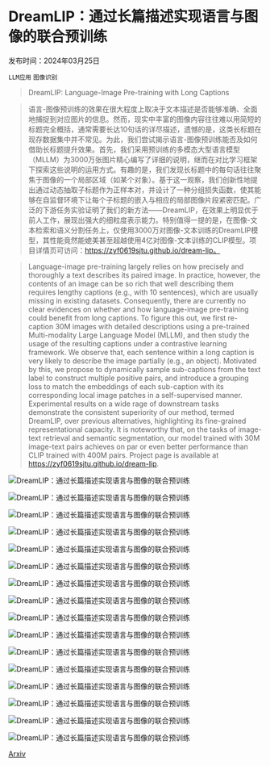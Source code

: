 # DreamLIP：通过长篇描述实现语言与图像的联合预训练

发布时间：2024年03月25日

`LLM应用` `图像识别`

> DreamLIP: Language-Image Pre-training with Long Captions

> 语言-图像预训练的效果在很大程度上取决于文本描述是否能够准确、全面地捕捉到对应图片的信息。然而，现实中丰富的图像内容往往难以用简短的标题完全概括，通常需要长达10句话的详尽描述，遗憾的是，这类长标题在现存数据集中并不常见。为此，我们尝试揭示语言-图像预训练能否及如何借助长标题提升效果。首先，我们采用预训练的多模态大型语言模型（MLLM）为3000万张图片精心编写了详细的说明，继而在对比学习框架下探索这些说明的运用方式。有趣的是，我们发现长标题中的每句话往往聚焦于图像的一个局部区域（如某个对象）。基于这一观察，我们创新性地提出通过动态抽取子标题作为正样本对，并设计了一种分组损失函数，使其能够在自监督环境下让每个子标题的嵌入与相应的局部图像片段紧密匹配。广泛的下游任务实验证明了我们的新方法——DreamLIP，在效果上明显优于前人工作，展现出强大的细粒度表示能力。特别值得一提的是，在图像-文本检索和语义分割任务上，仅使用3000万对图像-文本训练的DreamLIP模型，其性能竟然能媲美甚至超越使用4亿对图像-文本训练的CLIP模型。项目详情页可访问：https://zyf0619sjtu.github.io/dream-lip。

> Language-image pre-training largely relies on how precisely and thoroughly a text describes its paired image. In practice, however, the contents of an image can be so rich that well describing them requires lengthy captions (e.g., with 10 sentences), which are usually missing in existing datasets. Consequently, there are currently no clear evidences on whether and how language-image pre-training could benefit from long captions. To figure this out, we first re-caption 30M images with detailed descriptions using a pre-trained Multi-modality Large Language Model (MLLM), and then study the usage of the resulting captions under a contrastive learning framework. We observe that, each sentence within a long caption is very likely to describe the image partially (e.g., an object). Motivated by this, we propose to dynamically sample sub-captions from the text label to construct multiple positive pairs, and introduce a grouping loss to match the embeddings of each sub-caption with its corresponding local image patches in a self-supervised manner. Experimental results on a wide rage of downstream tasks demonstrate the consistent superiority of our method, termed DreamLIP, over previous alternatives, highlighting its fine-grained representational capacity. It is noteworthy that, on the tasks of image-text retrieval and semantic segmentation, our model trained with 30M image-text pairs achieves on par or even better performance than CLIP trained with 400M pairs. Project page is available at https://zyf0619sjtu.github.io/dream-lip.

![DreamLIP：通过长篇描述实现语言与图像的联合预训练](../../../paper_images/2403.17007/x1.png)

![DreamLIP：通过长篇描述实现语言与图像的联合预训练](../../../paper_images/2403.17007/x2.png)

![DreamLIP：通过长篇描述实现语言与图像的联合预训练](../../../paper_images/2403.17007/x3.png)

![DreamLIP：通过长篇描述实现语言与图像的联合预训练](../../../paper_images/2403.17007/x4.png)

![DreamLIP：通过长篇描述实现语言与图像的联合预训练](../../../paper_images/2403.17007/x5.png)

![DreamLIP：通过长篇描述实现语言与图像的联合预训练](../../../paper_images/2403.17007/x6.png)

![DreamLIP：通过长篇描述实现语言与图像的联合预训练](../../../paper_images/2403.17007/x7.png)

![DreamLIP：通过长篇描述实现语言与图像的联合预训练](../../../paper_images/2403.17007/x8.png)

![DreamLIP：通过长篇描述实现语言与图像的联合预训练](../../../paper_images/2403.17007/x9.png)

![DreamLIP：通过长篇描述实现语言与图像的联合预训练](../../../paper_images/2403.17007/x10.png)

![DreamLIP：通过长篇描述实现语言与图像的联合预训练](../../../paper_images/2403.17007/x11.png)

![DreamLIP：通过长篇描述实现语言与图像的联合预训练](../../../paper_images/2403.17007/x12.png)

![DreamLIP：通过长篇描述实现语言与图像的联合预训练](../../../paper_images/2403.17007/x13.png)

![DreamLIP：通过长篇描述实现语言与图像的联合预训练](../../../paper_images/2403.17007/x14.png)

![DreamLIP：通过长篇描述实现语言与图像的联合预训练](../../../paper_images/2403.17007/x15.png)

![DreamLIP：通过长篇描述实现语言与图像的联合预训练](../../../paper_images/2403.17007/x16.png)

[Arxiv](https://arxiv.org/abs/2403.17007)